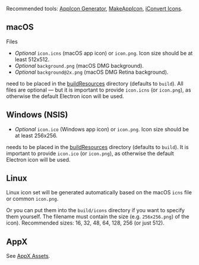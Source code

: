 Recommended tools: [AppIcon Generator](http://www.tweaknow.com/appicongenerator.php), [MakeAppIcon](https://makeappicon.com/), [iConvert Icons](https://iconverticons.com/online/).

## macOS

Files

* *Optional* `icon.icns` (macOS app icon) or `icon.png`. Icon size should be at least 512x512.
* *Optional* `background.png` (macOS DMG background).
* *Optional* `background@2x.png` (macOS DMG Retina background).

need to be placed in the [buildResources](./contents.md#extraresources) directory (defaults to `build`). All files are optional — but it is important to provide `icon.icns` (or `icon.png`), as otherwise the default Electron icon will be used.

## Windows (NSIS)

* *Optional* `icon.ico` (Windows app icon) or `icon.png`. Icon size should be at least 256x256.

needs to be placed in the [buildResources](./contents.md#extraresources) directory (defaults to `build`). It is important to provide `icon.ico` (or `icon.png`), as otherwise the default Electron icon will be used.

## Linux

Linux icon set will be generated automatically based on the macOS `icns` file or common `icon.png`.

Or you can put them into the `build/icons` directory if you want to specify them yourself.
The filename must contain the size (e.g. `256x256.png`) of the icon). Recommended sizes: 16, 32, 48, 64, 128, 256 (or just 512).

## AppX

See [AppX Assets](./appx.md#appx-assets).
